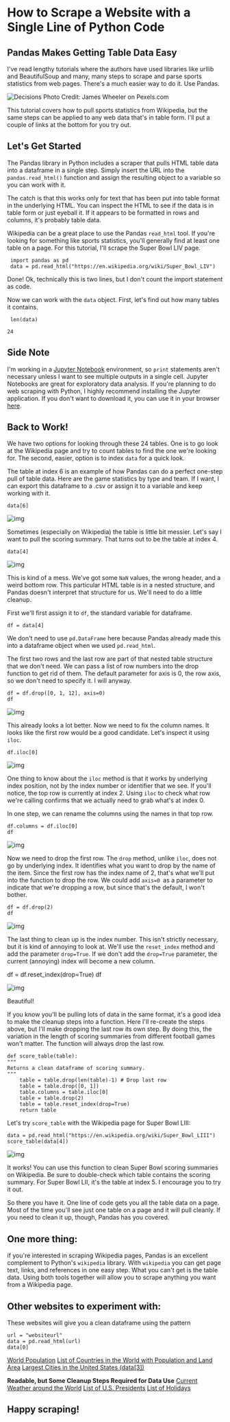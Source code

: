 #  How to Scrape a Website with a Single Line of Python Code
## Pandas Makes Getting Table Data Easy

I've read lengthy tutorials where the authors have used libraries like urllib and BeautifulSoup and many, many steps to scrape and parse sports statistics from web pages. There's a much easier way to do it. Use Pandas.

![Decisions](images/split_road.jpg)
Photo Credit: James Wheeler on Pexels.com

This tutorial covers how to pull sports statistics from Wikipedia, but the same steps can be applied to any web data that's in table form. I'll put a couple of links at the bottom for you try out.

## Let's Get Started
The Pandas library in Python includes a scraper that pulls HTML table data into a dataframe in a single step. Simply insert the URL into the `pandas.read_html()` function and assign the resulting object to a variable so you can work with it.

The catch is that this works only for text that has been put into table format in the underlying HTML. You can inspect the HTML to see if the data is in table form or just eyeball it. If it appears to be formatted in rows and columns, it's probably table data. 

Wikipedia can be a great place to use the Pandas `read_html` tool. If you're looking for something like sports statistics, you'll generally find at least one table on a page. For this tutorial, I'll scrape the Super Bowl LIV page.

     import pandas as pd
     data = pd.read_html("https://en.wikipedia.org/wiki/Super_Bowl_LIV")
     
Done! Ok, technically this is two lines, but I don't count the import statement as code.

Now we can work with the `data` object. First, let's find out how many tables it contains.

     len(data)
`24`

## Side Note
I'm working in a [Jupyter Notebook](https://jupyter.org) environment, so `print` statements aren't necessary unless I want to see multiple outputs in a single cell. Jupyter Notebooks are great for exploratory data analysis. If you're planning to do web scraping with Python, I highly recommend installing the Jupyter application. If you don't want to download it, you can use it in your browser [here](https://jupyter.org/try).

## Back to Work!
We have two options for looking through these 24 tables. One is to go look at the Wikipedia page and try to count tables to find the one we're looking for. The second, easier, option is to index `data` for a quick look.

The table at index 6 is an example of how Pandas can do a perfect one-step pull of table data. Here are the game statistics by type and team. If I want, I can export this dataframe to a .csv or assign it to a variable and keep working with it.

    data[6]
    
![img](images/table_1.png)

Sometimes (especially on Wikipedia) the table is little bit messier. Let's say I want to pull the scoring summary. That turns out to be the table at index 4.

    data[4]

![img](images/table_2.png)

This is kind of a mess. We've got some `NaN` values, the wrong header, and a weird bottom row. This particular HTML table is in a nested structure, and Pandas doesn't interpret that structure for us. We'll need to do a little cleanup.

First we'll first assign it to `df`, the standard variable for dataframe.

    df = data[4]

We don't need to use `pd.DataFrame` here because Pandas already made this into a dataframe object when we used `pd.read_html`.

The first two rows and the last row are part of that nested table structure that we don't need. We can pass a list of row numbers into the drop function to get rid of them. The default parameter for axis is 0, the row axis, so we don't need to specify it. I will anyway.

    df = df.drop([0, 1, 12], axis=0)
    df
    
![img](images/table_3.png)

This already looks a lot better. Now we  need to fix the column names. It looks like the first row would be a good candidate. Let's inspect it using `iloc`.

    df.iloc[0]
    
![img](images/table_4.png)

One thing to know about the `iloc` method is that it works by underlying index position, not by the index number or identifier that we see. If you'll notice, the top row is currently at index 2. Using `iloc` to check what row we're calling confirms that we actually need to grab what's at index 0.

In one step, we can rename the columns using the names in that top row.

    df.columns = df.iloc[0]
    df
    
![img](images/table_5.png)

Now we need to drop the first row. The `drop` method, unlike `iloc`, does not go by underlying index. It identifies what you want to drop by the name of the item. Since the first row has the index name of 2, that's what we'll put into the function to drop the row. We could add `axis=0 `as a parameter to indicate that we're dropping a row, but since that's the default, I won't bother.

    df = df.drop(2)
    df
    
![img](images/table_6.png)

The last thing to clean up is the index number. This isn't strictly necessary, but it is kind of annoying to look at. We'll use the `reset_index` method and add the parameter `drop=True`. If we don't add the `drop=True` parameter, the current (annoying) index will become a new column.

df = df.reset_index(drop=True)
df

![img](images/table_7.png)

Beautiful!

If you know you'll be pulling lots of data in the same format, it's a good idea to make the cleanup steps into a function. Here I'll re-create the steps above, but I'll make dropping the last row its own step. By doing this, the variation in the length of scoring summaries from different football games won't matter. The function will always drop the last row.

    def score_table(table):
    """
    Returns a clean dataframe of scoring summary.
    """
        table = table.drop(len(table)-1) # Drop last row
        table = table.drop([0, 1]) 
        table.columns = table.iloc[0] 
        table = table.drop(2) 
        table = table.reset_index(drop=True) 
        return table

Let's try `score_table` with the Wikipedia page for Super Bowl LIII:

    data = pd.read_html("https://en.wikipedia.org/wiki/Super_Bowl_LIII")
    score_table(data[4])
    
![img](images/table_8.png)

It works! You can use this function to clean Super Bowl scoring summaries on Wikipedia. Be sure to double-check which table contains the scoring summary. For Super Bowl LII, it's the table at index 5. I encourage you to try it out.

So there you have it. One line of code gets you all the table data on a page. Most of the time you'll see just one table on a page and it will pull cleanly. If you need to clean it up, though, Pandas has you covered.

## One more thing:

if you're interested in scraping Wikipedia pages, Pandas is an excellent complement to Python's `wikipedia` library. With `wikipedia` you can get page text, links, and references in one easy step. What you can't get is the table data. Using both tools together will allow you to scrape anything you want from a Wikipedia page.

## Other websites to experiment with:
These websites will give you a clean dataframe using the pattern

    url = "websiteurl"
    data = pd.read_html(url)
    data[0]
    
[World Population](https://www.worldometers.info/world-population/population-by-country/)
[List of Countries in the World with Population and Land Area](https://www.worldometers.info/geography/how-many-countries-are-there-in-the-world/)
[Largest Cities in the United States (data[3])](https://www.worldometers.info/world-population/us-population/)

**Readable, but Some Cleanup Steps Required for Data Use**
[Current Weather around the World](https://www.timeanddate.com/weather/)
[List of U.S. Presidents](https://www.presidentsusa.net/presvplist.html)
[List of Holidays](https://www.timeanddate.com/holidays/us/)

## Happy scraping!
